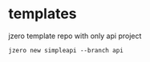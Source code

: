 # templates

jzero template repo with only api project

```shell
jzero new simpleapi --branch api
```
